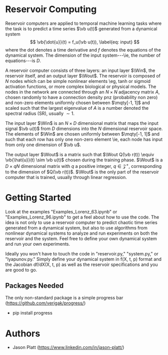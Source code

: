 # Reservoir Computing
Reservoir computers are applied to temporal machine learning tasks where the task is to predict a time series $\vb u(t)$ generated from a dynamical system 
$$
    \vb{\dot{u}}(t) = f_u(\vb u(t)), \label{eq: input}
$$
where the dot denotes a time derivative and $f$ denotes the equations of the dynamical system.  The dimension of the input system---\ie, the number of equations---is $D$.

A reservoir computer consists of three layers: an input layer $\Win$, the reservoir itself, and an output layer $\Wout$.  The reservoir is composed of $N$ nodes which can be simple nonlinear elements \eg, tanh or sigmoid activation functions, or more complex biological or physical models.  The nodes in the network are connected through an $N \times N$ adjacency matrix $A$, chosen randomly to have a connection density pnz (probability non zero) and non-zero elements uniformly chosen between $\mqty[-1, 1]$ and scaled such that the largest eigenvalue of $A$ is a number denoted the spectral radius (SR), usually $\sim 1$.

The input layer $\Win$ is an $N \times D$ dimensional matrix that maps the input signal $\vb u(t)$ from $D$ dimensions into the $N$ dimensional reservoir space.  The elements of $\Win$ are chosen uniformly between $\mqty[-1, 1]$ and such that each row has only one non-zero element \ie, each node has input from only one dimension of $\vb u$.

The output layer $\Wout$ is a matrix such that $\Wout Q(\vb r(t)) \equiv \vb{\hat{u}}(t) \sim \vb u(t)$ chosen during the training phase. $\Wout$ is a $D \times q N$ dimensional matrix with $q$ a positive integer, $q \in \mathcal Z^+$, corresponding to the dimension of $Q(\vb r(t))$.  $\Wout$ is the only part of the reservoir computer that is trained, usually through linear regression.

# Getting Started

Look at the examples "Examples_Lorenz_63.ipynb" or "Examples_Lorenz_96.ipynb" to get a feel about how to use the code.  The idea is not only to use a reservoir computer to predict chaotic time series generated from a dynamical system, but also to use algorithms from nonlinear dynamical systems to analyze and run experiments on both the reservoir and the system.  Feel free to define your own dynamical system and run your own experiments.

Ideally you won't have to touch the code in "reservoir.py," "system.py," or "lyapunov.py."  Simply define your dynamical system in f(X, t, p) format and the Jacobian df/dX(X, t, p) as well as the reservoir specifications and you are good to go.

## Packages Needed
The only non-standard package is a simple progress bar (https://github.com/verigak/progress/)

- pip install progress

# Authors
- Jason Platt (https://www.linkedin.com/in/jason-platt/)

